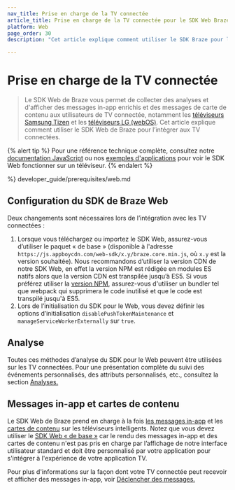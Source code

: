 ```yaml
---
nav_title: Prise en charge de la TV connectée
article_title: Prise en charge de la TV connectée pour le SDK Web Braze
platform: Web
page_order: 30
description: "Cet article explique comment utiliser le SDK Braze pour le Web pour l’intégrer aux TV connectées (Samsung et LG)."

---
```


# Prise en charge de la TV connectée

> Le SDK Web de Braze vous permet de collecter des analyses et d'afficher des messages in-app enrichis et des messages de carte de contenu aux utilisateurs de TV connectée, notamment les [téléviseurs Samsung Tizen](https://developer.samsung.com/smarttv/develop/specifications/tv-model-groups.html) et les [téléviseurs LG (webOS)](https://webostv.developer.lge.com/discover). Cet article explique comment utiliser le SDK Web de Braze pour l’intégrer aux TV connectées.

{% alert tip %}
Pour une référence technique complète, consultez notre [documentation JavaScript](https://js.appboycdn.com/web-sdk/latest/doc/modules/braze.html) ou nos [exemples d'applications](https://github.com/Appboy/smart-tv-sample-apps) pour voir le SDK Web fonctionner sur un téléviseur.
{% endalert %}

 %} developer_guide/prerequisites/web.md

## Configuration du SDK de Braze Web

Deux changements sont nécessaires lors de l’intégration avec les TV connectées :

1. Lorsque vous téléchargez ou importez le SDK Web, assurez-vous d’utiliser le paquet « de base » (disponible à l'adresse `https://js.appboycdn.com/web-sdk/x.y/braze.core.min.js`, où `x.y` est la version souhaitée). Nous recommandons d’utiliser la version CDN de notre SDK Web, en effet la version NPM est rédigée en modules ES natifs alors que la version CDN est transpilée jusqu’à ES5. Si vous préférez utiliser la [version NPM](https://www.npmjs.com/package/@braze/web-sdk), assurez-vous d'utiliser un bundler tel que webpack qui supprimera le code inutilisé et que le code est transpilé jusqu'à ES5.
2. Lors de l’initialisation du SDK pour le Web, vous devez définir les options d’initialisation `disablePushTokenMaintenance` et `manageServiceWorkerExternally` sur `true`.

## Analyse

Toutes ces méthodes d’analyse du SDK pour le Web peuvent être utilisées sur les TV connectées. Pour une présentation complète du suivi des événements personnalisés, des attributs personnalisés, etc., consultez la section [Analyses.]({{site.baseurl}}/developer_guide/analytics/tracking_sessions/?tab=web)

## Messages in-app et cartes de contenu

Le SDK Web de Braze prend en charge à la fois [les messages in-app]({{site.baseurl}}/developer_guide/in_app_messages/?sdktab=web) et les [cartes de contenu]({{site.baseurl}}/developer_guide/content_cards/?sdktab=web) sur les téléviseurs intelligents. Notez que vous devez utiliser le [SDK Web « de base »](https://www.npmjs.com/package/@braze/web-sdk) car le rendu des messages in-app et des cartes de contenu n'est pas pris en charge par l’affichage de notre interface utilisateur standard et doit être personnalisé par votre application pour s'intégrer à l'expérience de votre application TV.

Pour plus d'informations sur la façon dont votre TV connectée peut recevoir et afficher des messages in-app, voir [Déclencher des messages.]({{site.baseurl}}/developer_guide/in_app_messages/triggering_messages/?tab=web)
